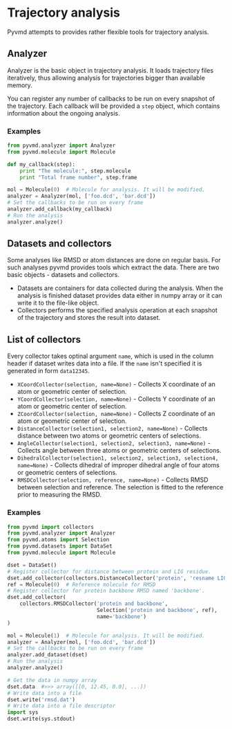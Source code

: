 # Trajectory analysis #

Pyvmd attempts to provides rather flexible tools for trajectory analysis.

## Analyzer ##
Analyzer is the basic object in trajectory analysis.
It loads trajectory files iteratively, thus allowing analysis for trajectories bigger than available memory.

You can register any number of callbacks to be run on every snapshot of the trajectory.
Each callback will be provided a `step` object, which contains information about the ongoing analysis.

### Examples ###
```python
from pyvmd.analyzer import Analyzer
from pyvmd.molecule import Molecule

def my_callback(step):
    print "The molecule:", step.molecule
    print "Total frame number", step.frame

mol = Molecule(0)  # Molecule for analysis. It will be modified.
analyzer = Analyzer(mol, ['foo.dcd', 'bar.dcd'])
# Set the callbacks to be run on every frame
analyzer.add_callback(my_callback)
# Run the analysis
analyzer.analyze()
```

## Datasets and collectors ##
Some analyses like RMSD or atom distances are done on regular basis.
For such analyses pyvmd provides tools which extract the data.
There are two basic objects - datasets and collectors.

 * Datasets are containers for data collected during the analysis.
   When the analysis is finished dataset provides data either in numpy array or it can write it to the file-like object.
 * Collectors performs the specified analysis operation at each snapshot of the trajectory and stores the result into dataset.

## List of collectors ##
Every collector takes optinal argument `name`, which is used in the column header if dataset writes data into a file.
If the `name` isn't specified it is generated in form `data12345`.
 * `XCoordCollector(selection, name=None)` - Collects X coordinate of an atom or geometric center of selection.
 * `YCoordCollector(selection, name=None)` - Collects Y coordinate of an atom or geometric center of selection.
 * `ZCoordCollector(selection, name=None)` - Collects Z coordinate of an atom or geometric center of selection.
 * `DistanceCollector(selection1, selection2, name=None)` - Collects distance between two atoms or geometric centers of selections.
 * `AngleCollector(selection1, selection2, selection3, name=None)` -
   Collects angle between three atoms or geometric centers of selections.
 * `DihedralCollector(selection1, selection2, selection3, selection4, name=None)` -
   Collects dihedral of improper dihedral angle of four atoms or geometric centers of selections.
 * `RMSDCollector(selection, reference, name=None)` - Collects RMSD between selection and reference.
   The selection is fitted to the reference prior to measuring the RMSD.

### Examples ###
```python
from pyvmd import collectors
from pyvmd.analyzer import Analyzer
from pyvmd.atoms import Selection
from pyvmd.datasets import DataSet
from pyvmd.molecule import Molecule

dset = DataSet()
# Register collector for distance between protein and LIG residue.
dset.add_collector(collectors.DistanceCollector('protein', 'resname LIG')
ref = Molecule(0)  # Reference molecule for RMSD
# Register collector for protein backbone RMSD named 'backbone'.
dset.add_collector(
    collectors.RMSDCollector('protein and backbone',
                             Selection('protein and backbone', ref),
                             name='backbone')
)

mol = Molecule(1)  # Molecule for analysis. It will be modified.
analyzer = Analyzer(mol, ['foo.dcd', 'bar.dcd'])
# Set the callbacks to be run on every frame
analyzer.add_dataset(dset)
# Run the analysis
analyzer.analyze()

# Get the data in numpy array
dset.data  #>>> array([[0, 12.45, 0.0], ...])
# Write data into a file
dset.write('rmsd.dat')
# Write data into a file descriptor
import sys
dset.write(sys.stdout)
```
